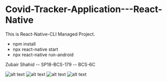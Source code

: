# Covid-Tracker-Application---React-Native
This is React-Native-CLI Managed Project. 

- npm install
- npx react-native start
- npx react-native run-android

Zubair Shahid -- SP18-BCS-179 -- BCS-6C

![alt text](https://github.com/zubairss/Covid-Tracker-Application---React-Native/blob/main/3.jpeg)
![alt text](https://github.com/zubairss/Covid-Tracker-Application---React-Native/blob/main/4.jpeg)
![alt text](https://github.com/zubairss/Covid-Tracker-Application---React-Native/blob/main/1.jpeg)
![alt text](https://github.com/zubairss/Covid-Tracker-Application---React-Native/blob/main/2.jpeg)
